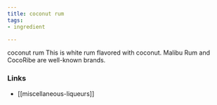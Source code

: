 ```yaml
---
title: coconut rum
tags:
- ingredient

---
```

coconut rum This is white rum flavored with coconut. Malibu Rum and CocoRibe are well-known brands.

### Links

* [[miscellaneous-liqueurs]]

